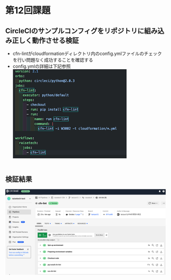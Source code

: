 # 第12回課題

## CircleCIのサンプルコンフィグをリポジトリに組み込み正しく動作させる検証
* cfn-lintがcloudformationディレクトリ内のconfig.ymlファイルのチェックを行い問題なく成功することを確認する<br>
* config.ymlの詳細は下記参照<br>
![ファイル記述](images/lecture12/config.yml.png)<br><br>

## 検証結果<br>
![実行結果](images/lecture12/circleci-test.png)


